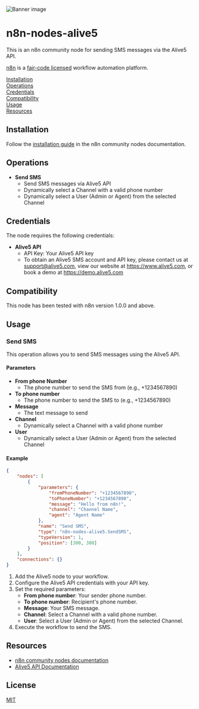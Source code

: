 ![Banner image](https://go.alive5.com/images/alive5-banner-1584x396.png)

# n8n-nodes-alive5

This is an n8n community node for sending SMS messages via the Alive5 API.

[n8n](https://n8n.io/) is a [fair-code licensed](https://docs.n8n.io/reference/license/) workflow automation platform.

[Installation](#installation)  
[Operations](#operations)  
[Credentials](#credentials)  
[Compatibility](#compatibility)  
[Usage](#usage)  
[Resources](#resources)

## Installation

Follow the [installation guide](https://docs.n8n.io/integrations/community-nodes/installation/) in the n8n community nodes documentation.

## Operations

- **Send SMS**
  - Send SMS messages via Alive5 API
  - Dynamically select a Channel with a valid phone number
  - Dynamically select a User (Admin or Agent) from the selected Channel

## Credentials

The node requires the following credentials:

- **Alive5 API**
  - API Key: Your Alive5 API key
  - To obtain an Alive5 SMS account and API key, please contact us at support@alive5.com, view our website at https://www.alive5.com, or book a demo at https://demo.alive5.com

## Compatibility

This node has been tested with n8n version 1.0.0 and above.

## Usage

### Send SMS

This operation allows you to send SMS messages using the Alive5 API.

#### Parameters

- **From phone Number**
  - The phone number to send the SMS from (e.g., +1234567890)
- **To phone number**
  - The phone number to send the SMS to (e.g., +1234567890)
- **Message**
  - The text message to send
- **Channel**
  - Dynamically select a Channel with a valid phone number
- **User**
  - Dynamically select a User (Admin or Agent) from the selected Channel

#### Example

```json
{
	"nodes": [
		{
			"parameters": {
				"fromPhoneNumber": "+1234567890",
				"toPhoneNumber": "+1234567890",
				"message": "Hello from n8n!",
				"channel": "Channel Name",
				"agent": "Agent Name"
			},
			"name": "Send SMS",
			"type": "n8n-nodes-alive5.SendSMS",
			"typeVersion": 1,
			"position": [300, 300]
		}
	],
	"connections": {}
}
```

1. Add the Alive5 node to your workflow.
2. Configure the Alive5 API credentials with your API key.
3. Set the required parameters:
   - **From phone number**: Your sender phone number.
   - **To phone number**: Recipient's phone number.
   - **Message**: Your SMS message.
   - **Channel**: Select a Channel with a valid phone number.
   - **User**: Select a User (Admin or Agent) from the selected Channel.
4. Execute the workflow to send the SMS.

## Resources

- [n8n community nodes documentation](https://docs.n8n.io/integrations/community-nodes/)
- [Alive5 API Documentation](https://support.alive5.com/public-api-overview)

## License

[MIT](https://github.com/n8n-io/n8n-nodes-starter/blob/master/LICENSE.md)
